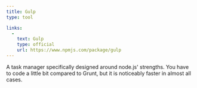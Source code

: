 ```yaml
---
title: Gulp
type: tool

links:
  -
    text: Gulp
    type: official
    url: https://www.npmjs.com/package/gulp
---
```


A task manager specifically designed around node.js' strengths. You have to code a little bit compared to Grunt, but it is noticeably faster in almost all cases.
